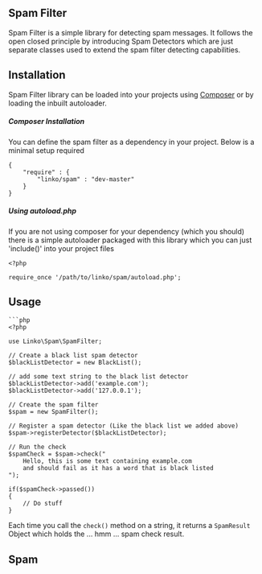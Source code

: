 Spam Filter
---------------------

Spam Filter is a simple library for detecting spam messages. It follows the open closed principle by introducing
Spam Detectors which are just separate classes used to extend the spam filter detecting capabilities.

## Installation

Spam Filter library can be loaded into your projects using [Composer](http://getcomposer.org) or by loading
the inbuilt autoloader.

##### Composer Installation

You can define the spam filter as a dependency in your project. Below is a minimal setup required

	{
		"require" : {
			"linko/spam" : "dev-master"
		}
	}

##### Using autoload.php

If you are not using composer for your dependency (which you should) there is a simple autoloader packaged with
this library which you can just 'include()' into your project files

	<?php

	require_once '/path/to/linko/spam/autoload.php';

## Usage

	```php
	<?php

	use Linko\Spam\SpamFilter;

	// Create a black list spam detector
	$blackListDetector = new BlackList();

	// add some text string to the black list detector
	$blackListDetector->add('example.com');
	$blackListDetector->add('127.0.0.1');

	// Create the spam filter
	$spam = new SpamFilter();

	// Register a spam detector (Like the black list we added above)
	$spam->registerDetector($blackListDetector);

	// Run the check
	$spamCheck = $spam->check("
		Hello, this is some text containing example.com
		and should fail as it has a word that is black listed
	");

	if($spamCheck->passed())
	{
		// Do stuff
	}

Each time you call the ``check()`` method on a string, it returns a ``SpamResult``
Object which holds the ... hmm ... spam check result.

## Spam
